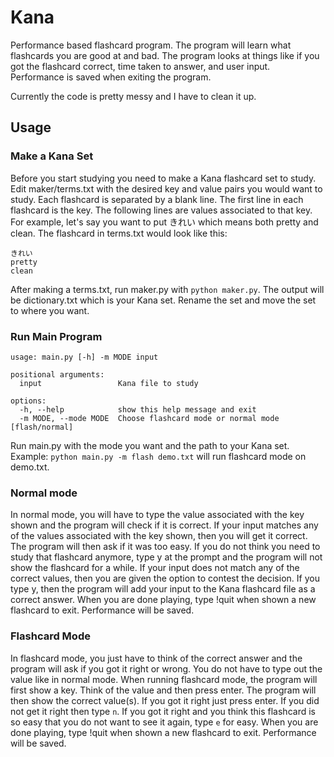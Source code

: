 # Kana
Performance based flashcard program.  The program will learn what flashcards you are good at and bad.  The program looks at things like if you got the flashcard correct, time taken to answer, and user input.  Performance is saved when exiting the program.

Currently the code is pretty messy and I have to clean it up.

## Usage
### Make a Kana Set
Before you start studying you need to make a Kana flashcard set to study.  Edit maker/terms.txt with the desired key and value pairs you would want to study.  Each flashcard is separated by a blank line.  The first line in
each flashcard is the key.  The following lines are values associated to that key.  For example, let's say you want to put きれい  which means both pretty and clean.  The flashcard in terms.txt would look like this:

```
きれい
pretty
clean
```

After making a terms.txt, run maker.py with `python maker.py`.  The output will be dictionary.txt which is your Kana set.  Rename the set and move the set to where you want.
### Run Main Program
```
usage: main.py [-h] -m MODE input

positional arguments:
  input                 Kana file to study

options:
  -h, --help            show this help message and exit
  -m MODE, --mode MODE  Choose flashcard mode or normal mode [flash/normal]
```
Run main.py with the mode you want and the path to your Kana set.  Example: `python main.py -m flash demo.txt` will run flashcard mode on demo.txt.
### Normal mode
In normal mode, you will have to type the value associated with the key shown and the program will check if it is correct.  If your input matches any of the values associated with the key shown, then you will get it correct.  The program will then ask if it was too easy.  If you do not think you need to study that flashcard anymore, type y at the prompt and the program will not show the flashcard for a while.  If your input does not match any of the correct values, then you are given the option to contest the decision.  If you type y, then the program will add your input to the Kana flashcard file as a correct answer.  When you are done playing, type !quit when shown a new flashcard to exit.  Performance will be saved.
### Flashcard Mode
In flashcard mode, you just have to think of the correct answer and the program will ask if you got it right or wrong.  You do not have to type out the value like in normal mode.  When running flashcard mode, the program will first show a key.  Think of the value and then press enter.  The program will then show the correct value(s).  If you got it right just press enter.  If you did not get it right then type `n`.  If you got it right and you think this flashcard is so easy that you do not want to see it again, type `e` for easy.  When you are done playing, type !quit when shown a new flashcard to exit.  Performance will be saved.

